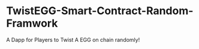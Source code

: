 # TwistEGG-Smart-Contract-Random-Framwork
A Dapp for Players to Twist A EGG on chain randomly!
  
             